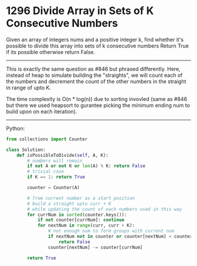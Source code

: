 1296 Divide Array in Sets of K Consecutive Numbers
==================================================

Given an array of integers nums and a positive integer k, find whether it's
possible to divide this array into sets of k consecutive numbers
Return True if its possible otherwise return False.

---

This is exactly the same question as #846 but phrased differently. Here,
instead of heap to simulate building the "straights", we will count each of the
numbers and decrement the count of the other numbers in the straight in range
of upto K.

The time complexity is O(n * log(n)) due to sorting invovled (same as #846 but
there we used heapsort to gurantee picking the minimum ending num to build upon
on each iteration).

---

Python:

```python
from collections import Counter

class Solution:
    def isPossibleToDivide(self, A, K):
        # numbers will remain
        if not A or not K or len(A) % K: return False
        # trivial case
        if K == 1: return True

        counter = Counter(A)

        # from current number as a start position
        # build a straight upto curr + K
        # while updating the count of each numbers used in this way
        for currNum in sorted(counter.keys()):
            if not counter[currNum]: continue
            for nextNum in range(curr, curr + K):
                # not enough num to form groups with current num
                if nextNum not in counter or counter[nextNum] < counter[currNum]:
                    return False
                counter[nextNum] -= counter[currNum]

        return True
```
